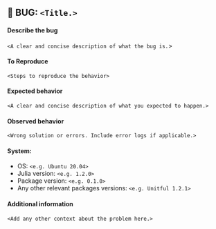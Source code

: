 ## 🐛 BUG: `<Title.>`

#### Describe the bug
`<A clear and concise description of what the bug is.`>

#### To Reproduce
`<Steps to reproduce the behavior>`

#### Expected behavior
`<A clear and concise description of what you expected to happen.>`

#### Observed behavior
`<Wrong solution or errors. Include error logs if applicable.>`

#### System:
 - OS: `<e.g. Ubuntu 20.04>`
 - Julia version: `<e.g. 1.2.0>`
 - Package version: `<e.g. 0.1.0>`
 - Any other relevant packages versions: `<e.g. Unitful 1.2.1>`

#### Additional information
`<Add any other context about the problem here.>`
